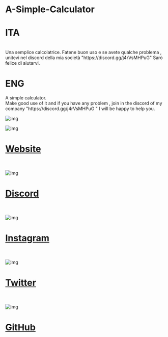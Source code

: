 # A-Simple-Calculator
<h1>ITA</h1> <br> Una semplice calcolatrice. Fatene buon uso e se avete qualche problema , unitevi nel discord della mia società "https://discord.gg/j4rVsMHPuG" Sarò felice di aiutarvi. <h1>ENG</h1> A simple calculator. <br>  Make good use of it and if you have any problem , join in the discord of my company "https://discord.gg/j4rVsMHPuG " I will be happy to help you.

![img](https://i.imgur.com/Lfr9B8j.png)

![img](https://i.imgur.com/DmzHZy7.png) 

[<h1>Website</h1>](https://www.devolutions.it/) <br>

![img](https://i.imgur.com/NmSC0HF.png) 

[<h1>Discord</h1>](https://discord.gg/j4rVsMHPuG) <br>

![img]() 

[<h1>Instagram</h1>](https://www.instagram.com/devolutions_ita/) <br>

![img]() 

[<h1>Twitter</h1>](https://twitter.com/DeVolutions_ita) <br>

![img]() 

[<h1>GitHub</h1>](https://github.com/DeVolutions-ita) 

